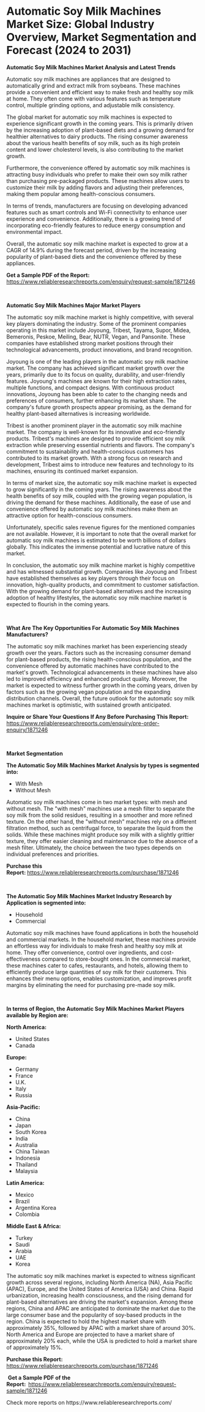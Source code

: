 <p><h1>Automatic Soy Milk Machines Market Size: Global Industry Overview, Market Segmentation and Forecast (2024 to 2031)</h1></p><p><strong>Automatic Soy Milk Machines Market Analysis and Latest Trends</strong></p>
<p><p>Automatic soy milk machines are appliances that are designed to automatically grind and extract milk from soybeans. These machines provide a convenient and efficient way to make fresh and healthy soy milk at home. They often come with various features such as temperature control, multiple grinding options, and adjustable milk consistency.</p><p>The global market for automatic soy milk machines is expected to experience significant growth in the coming years. This is primarily driven by the increasing adoption of plant-based diets and a growing demand for healthier alternatives to dairy products. The rising consumer awareness about the various health benefits of soy milk, such as its high protein content and lower cholesterol levels, is also contributing to the market growth.</p><p>Furthermore, the convenience offered by automatic soy milk machines is attracting busy individuals who prefer to make their own soy milk rather than purchasing pre-packaged products. These machines allow users to customize their milk by adding flavors and adjusting their preferences, making them popular among health-conscious consumers.</p><p>In terms of trends, manufacturers are focusing on developing advanced features such as smart controls and Wi-Fi connectivity to enhance user experience and convenience. Additionally, there is a growing trend of incorporating eco-friendly features to reduce energy consumption and environmental impact.</p><p>Overall, the automatic soy milk machine market is expected to grow at a CAGR of 14.9% during the forecast period, driven by the increasing popularity of plant-based diets and the convenience offered by these appliances.</p></p>
<p><strong>Get a Sample PDF of the Report:&nbsp;</strong> <a href="https://www.reliableresearchreports.com/enquiry/request-sample/1871246">https://www.reliableresearchreports.com/enquiry/request-sample/1871246</a></p>
<p>&nbsp;</p>
<p><strong>Automatic Soy Milk Machines Major Market Players</strong></p>
<p><p>The automatic soy milk machine market is highly competitive, with several key players dominating the industry. Some of the prominent companies operating in this market include Joyoung, Tribest, Tayama, Supor, Midea, Bemeronis, Peskoe, Meiling, Bear, NUTR, Vegan, and Pansonite. These companies have established strong market positions through their technological advancements, product innovations, and brand recognition.</p><p>Joyoung is one of the leading players in the automatic soy milk machine market. The company has achieved significant market growth over the years, primarily due to its focus on quality, durability, and user-friendly features. Joyoung's machines are known for their high extraction rates, multiple functions, and compact designs. With continuous product innovations, Joyoung has been able to cater to the changing needs and preferences of consumers, further enhancing its market share. The company's future growth prospects appear promising, as the demand for healthy plant-based alternatives is increasing worldwide. </p><p>Tribest is another prominent player in the automatic soy milk machine market. The company is well-known for its innovative and eco-friendly products. Tribest's machines are designed to provide efficient soy milk extraction while preserving essential nutrients and flavors. The company's commitment to sustainability and health-conscious customers has contributed to its market growth. With a strong focus on research and development, Tribest aims to introduce new features and technology to its machines, ensuring its continued market expansion.</p><p>In terms of market size, the automatic soy milk machine market is expected to grow significantly in the coming years. The rising awareness about the health benefits of soy milk, coupled with the growing vegan population, is driving the demand for these machines. Additionally, the ease of use and convenience offered by automatic soy milk machines make them an attractive option for health-conscious consumers.</p><p>Unfortunately, specific sales revenue figures for the mentioned companies are not available. However, it is important to note that the overall market for automatic soy milk machines is estimated to be worth billions of dollars globally. This indicates the immense potential and lucrative nature of this market.</p><p>In conclusion, the automatic soy milk machine market is highly competitive and has witnessed substantial growth. Companies like Joyoung and Tribest have established themselves as key players through their focus on innovation, high-quality products, and commitment to customer satisfaction. With the growing demand for plant-based alternatives and the increasing adoption of healthy lifestyles, the automatic soy milk machine market is expected to flourish in the coming years.</p></p>
<p>&nbsp;</p>
<p><strong>What Are The Key Opportunities For Automatic Soy Milk Machines Manufacturers?</strong></p>
<p><p>The automatic soy milk machines market has been experiencing steady growth over the years. Factors such as the increasing consumer demand for plant-based products, the rising health-conscious population, and the convenience offered by automatic machines have contributed to the market's growth. Technological advancements in these machines have also led to improved efficiency and enhanced product quality. Moreover, the market is expected to witness further growth in the coming years, driven by factors such as the growing vegan population and the expanding distribution channels. Overall, the future outlook for the automatic soy milk machines market is optimistic, with sustained growth anticipated.</p></p>
<p><strong>Inquire or Share Your Questions If Any Before Purchasing This Report:</strong> <a href="https://www.reliableresearchreports.com/enquiry/pre-order-enquiry/1871246">https://www.reliableresearchreports.com/enquiry/pre-order-enquiry/1871246</a></p>
<p>&nbsp;</p>
<p><strong>Market Segmentation</strong></p>
<p><strong>The Automatic Soy Milk Machines Market Analysis by types is segmented into:</strong></p>
<p><ul><li>With Mesh</li><li>Without Mesh</li></ul></p>
<p><p>Automatic soy milk machines come in two market types: with mesh and without mesh. The "with mesh" machines use a mesh filter to separate the soy milk from the solid residues, resulting in a smoother and more refined texture. On the other hand, the "without mesh" machines rely on a different filtration method, such as centrifugal force, to separate the liquid from the solids. While these machines might produce soy milk with a slightly grittier texture, they offer easier cleaning and maintenance due to the absence of a mesh filter. Ultimately, the choice between the two types depends on individual preferences and priorities.</p></p>
<p><strong>Purchase this Report:&nbsp;</strong><a href="https://www.reliableresearchreports.com/purchase/1871246">https://www.reliableresearchreports.com/purchase/1871246</a></p>
<p>&nbsp;</p>
<p><strong>The Automatic Soy Milk Machines Market Industry Research by Application is segmented into:</strong></p>
<p><ul><li>Household</li><li>Commercial</li></ul></p>
<p><p>Automatic soy milk machines have found applications in both the household and commercial markets. In the household market, these machines provide an effortless way for individuals to make fresh and healthy soy milk at home. They offer convenience, control over ingredients, and cost-effectiveness compared to store-bought ones. In the commercial market, these machines cater to cafes, restaurants, and hotels, allowing them to efficiently produce large quantities of soy milk for their customers. This enhances their menu options, enables customization, and improves profit margins by eliminating the need for purchasing pre-made soy milk.</p></p>
<p>&nbsp;</p>
<p><strong>In terms of Region, the Automatic Soy Milk Machines Market Players available by Region are:</strong></p>
<p>
    <p> <strong> North America: </strong>
        <ul>
            <li>United States</li>
            <li>Canada</li>
        </ul>
        </p> 
    <p> <strong> Europe: </strong>
        <ul>
            <li>Germany</li>
            <li>France</li>
            <li>U.K.</li>
            <li>Italy</li>
            <li>Russia</li>
        </ul>
        </p> 
    <p> <strong> Asia-Pacific: </strong>
        <ul>
            <li>China</li>
            <li>Japan</li>
            <li>South Korea</li>
            <li>India</li>
            <li>Australia</li>
            <li>China Taiwan</li>
            <li>Indonesia</li>
            <li>Thailand</li>
            <li>Malaysia</li>
        </ul>
        </p> 
    <p> <strong> Latin America: </strong>
        <ul>
            <li>Mexico</li>
            <li>Brazil</li>
            <li>Argentina Korea</li>
            <li>Colombia</li>
        </ul>
        </p> 
    <p> <strong> Middle East & Africa: </strong>
        <ul>
            <li>Turkey</li>
            <li>Saudi</li>
            <li>Arabia</li>
            <li>UAE</li>
            <li>Korea</li>
        </ul>
    </p>
    </p>
<p><p>The automatic soy milk machines market is expected to witness significant growth across several regions, including North America (NA), Asia Pacific (APAC), Europe, and the United States of America (USA) and China. Rapid urbanization, increasing health consciousness, and the rising demand for plant-based alternatives are driving the market's expansion. Among these regions, China and APAC are anticipated to dominate the market due to the large consumer base and the popularity of soy-based products in the region. China is expected to hold the highest market share with approximately 35%, followed by APAC with a market share of around 30%. North America and Europe are projected to have a market share of approximately 20% each, while the USA is predicted to hold a market share of approximately 15%.</p></p>
<p><strong>Purchase this Report: </strong><a href="https://www.reliableresearchreports.com/purchase/1871246">https://www.reliableresearchreports.com/purchase/1871246</a></p>
<p>&nbsp;<strong>Get a Sample PDF of the Report:&nbsp;&nbsp;</strong><a href="https://www.reliableresearchreports.com/enquiry/request-sample/1871246">https://www.reliableresearchreports.com/enquiry/request-sample/1871246</a></p>
<p><strong></strong></p>
<p>Check more reports on https://www.reliableresearchreports.com/</p>